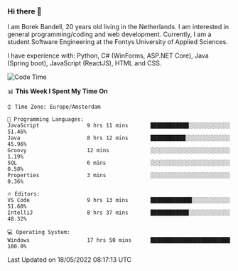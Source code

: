 ### Hi there 👋

I am Borek Bandell, 20 years old living in the Netherlands. I am interested in general programming/coding and web development. Currently, I am a student Software Engineering at the Fontys University of Applied Sciences.

I have experience with: Python, C# (WinForms, ASP.NET Core), Java (Spring boot), JavaScript (ReactJS), HTML and CSS.

<!--START_SECTION:waka-->
![Code Time](http://img.shields.io/badge/Code%20Time-139%20hrs%2044%20mins-blue)

📊 **This Week I Spent My Time On** 

```text
⌚︎ Time Zone: Europe/Amsterdam

💬 Programming Languages: 
JavaScript               9 hrs 11 mins       ████████████░░░░░░░░░░░░░   51.46% 
Java                     8 hrs 12 mins       ███████████░░░░░░░░░░░░░░   45.96% 
Groovy                   12 mins             ░░░░░░░░░░░░░░░░░░░░░░░░░   1.19% 
SQL                      6 mins              ░░░░░░░░░░░░░░░░░░░░░░░░░   0.58% 
Properties               3 mins              ░░░░░░░░░░░░░░░░░░░░░░░░░   0.36%

🔥 Editors: 
VS Code                  9 hrs 13 mins       █████████████░░░░░░░░░░░░   51.68% 
IntelliJ                 8 hrs 37 mins       ████████████░░░░░░░░░░░░░   48.32%

💻 Operating System: 
Windows                  17 hrs 50 mins      █████████████████████████   100.0%

```


 Last Updated on 18/05/2022 08:17:13 UTC
<!--END_SECTION:waka-->

<!--**tcBorek2002/tcBorek2002** is a ✨ _special_ ✨ repository because its `README.md` (this file) appears on your GitHub profile.

Here are some ideas to get you started:

- 🔭 I’m currently working on ...
- 🌱 I’m currently learning ...
- 👯 I’m looking to collaborate on ...
- 🤔 I’m looking for help with ...
- 💬 Ask me about ...
- 📫 How to reach me: ...
- 😄 Pronouns: ...
- ⚡ Fun fact: ...
-->
